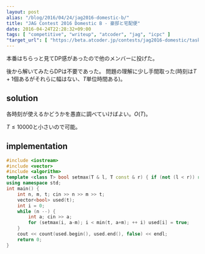 ```yaml
---
layout: post
alias: "/blog/2016/04/24/jag2016-domestic-b/"
title: "JAG Contest 2016 Domestic B - 豪邸と宅配便"
date: 2016-04-24T22:28:32+09:00
tags: [ "competitive", "writeup", "atcoder", "jag", "icpc" ]
"target_url": [ "https://beta.atcoder.jp/contests/jag2016-domestic/tasks/jag2016secretspring_b" ]
---
```


本番はちらっと見てDP感があったので他のメンバーに投げた。

後から解いてみたらDPは不要であった。
問題の理解に少し手間取った(時刻は$T+1$個あるがそれらに幅はない、$T$単位時間ある)。

## solution

各時刻が使えるかどうかを愚直に調べていけばよい。$O(T)$。

$T \le 10000$と小さいので可能。

## implementation

``` c++
#include <iostream>
#include <vector>
#include <algorithm>
template <class T> bool setmax(T & l, T const & r) { if (not (l < r)) return false; l = r; return true; }
using namespace std;
int main() {
    int n, m, t; cin >> n >> m >> t;
    vector<bool> used(t);
    int i = 0;
    while (n --) {
        int a; cin >> a;
        for (setmax(i, a-m); i < min(t, a+m); ++ i) used[i] = true;
    }
    cout << count(used.begin(), used.end(), false) << endl;
    return 0;
}
```

